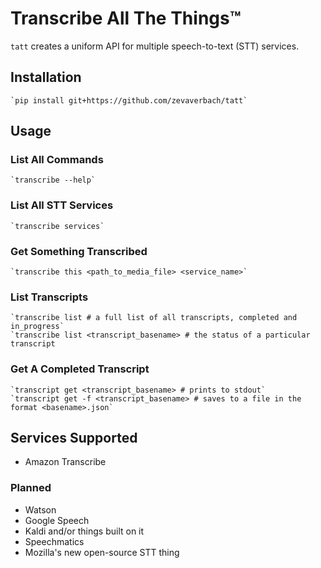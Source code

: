 # Transcribe All The Things™

`tatt` creates a uniform API for multiple speech-to-text (STT) services.

## Installation

    `pip install git+https://github.com/zevaverbach/tatt`


## Usage

### List All Commands
    `transcribe --help`

### List All STT Services
    `transcribe services`

### Get Something Transcribed
    `transcribe this <path_to_media_file> <service_name>`

### List Transcripts
    `transcribe list # a full list of all transcripts, completed and in_progress`
    `transcribe list <transcript_basename> # the status of a particular transcript

### Get A Completed Transcript
    `transcript get <transcript_basename> # prints to stdout`
    `transcript get -f <transcript_basename> # saves to a file in the format <basename>.json`


## Services Supported

  - Amazon Transcribe

### Planned
  - Watson 
  - Google Speech
  - Kaldi and/or things built on it
  - Speechmatics
  - Mozilla's new open-source STT thing

